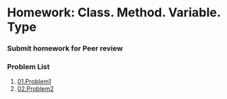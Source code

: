 Homework: Class. Method. Variable. Type
=====================================

### Submit homework for Peer review

### Problem List

1. [01.Problem1](./01.Problem1)
1. [02.Problem2](./02.Problem2)
